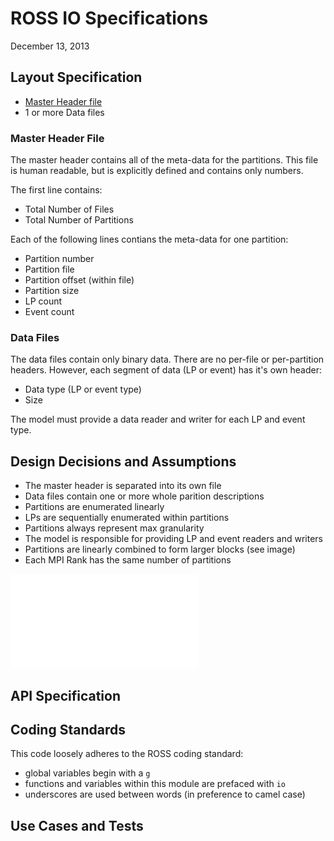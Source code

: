 
# ROSS IO Specifications

December 13, 2013

## Layout Specification

- [Master Header file](#Master_Header)
- 1 or more Data files

### Master Header File

The master header contains all of the meta-data for the partitions. 
This file is human readable, but is explicitly defined and contains only numbers.

The first line contains:
- Total Number of Files
- Total Number of Partitions

Each of the following lines contians the meta-data for one partition:
- Partition number
- Partition file
- Partition offset (within file)
- Partition size
- LP count
- Event count

### Data Files

The data files contain only binary data. 
There are no per-file or per-partition headers. 
However, each segment of data (LP or event) has it's own header:

- Data type (LP or event type)
- Size

The model must provide a data reader and writer for each LP and event type.

## Design Decisions and Assumptions

- The master header is separated into its own file
- Data files contain one or more whole parition descriptions
- Partitions are enumerated linearly
- LPs are sequentially enumerated within partitions
- Partitions always represent max granularity
- The model is responsible for providing LP and event readers and writers
- Partitions are linearly combined to form larger blocks (see image)
- Each MPI Rank has the same number of partitions

![Linear Partition Combinations](partitions.pdf)


## API Specification


## Coding Standards

This code loosely adheres to the ROSS coding standard:

- global variables begin with a `g`
- functions and variables within this module are prefaced with `io`
- underscores are used between words (in preference to camel case)

## Use Cases and Tests
